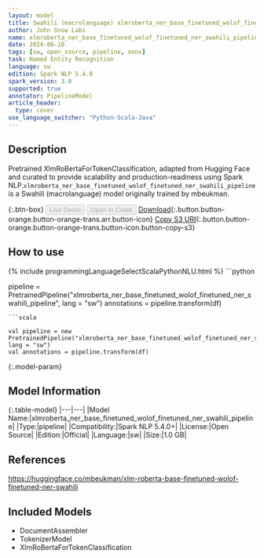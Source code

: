 ```yaml
---
layout: model
title: Swahili (macrolanguage) xlmroberta_ner_base_finetuned_wolof_finetuned_ner_swahili_pipeline pipeline XlmRoBertaForTokenClassification from mbeukman
author: John Snow Labs
name: xlmroberta_ner_base_finetuned_wolof_finetuned_ner_swahili_pipeline
date: 2024-06-10
tags: [sw, open_source, pipeline, onnx]
task: Named Entity Recognition
language: sw
edition: Spark NLP 5.4.0
spark_version: 3.0
supported: true
annotator: PipelineModel
article_header:
  type: cover
use_language_switcher: "Python-Scala-Java"
---
```


## Description

Pretrained XlmRoBertaForTokenClassification, adapted from Hugging Face and curated to provide scalability and production-readiness using Spark NLP.`xlmroberta_ner_base_finetuned_wolof_finetuned_ner_swahili_pipeline` is a Swahili (macrolanguage) model originally trained by mbeukman.

{:.btn-box}
<button class="button button-orange" disabled>Live Demo</button>
<button class="button button-orange" disabled>Open in Colab</button>
[Download](https://s3.amazonaws.com/auxdata.johnsnowlabs.com/public/models/xlmroberta_ner_base_finetuned_wolof_finetuned_ner_swahili_pipeline_sw_5.4.0_3.0_1718022384292.zip){:.button.button-orange.button-orange-trans.arr.button-icon}
[Copy S3 URI](s3://auxdata.johnsnowlabs.com/public/models/xlmroberta_ner_base_finetuned_wolof_finetuned_ner_swahili_pipeline_sw_5.4.0_3.0_1718022384292.zip){:.button.button-orange.button-orange-trans.button-icon.button-copy-s3}

## How to use



<div class="tabs-box" markdown="1">
{% include programmingLanguageSelectScalaPythonNLU.html %}
```python

pipeline = PretrainedPipeline("xlmroberta_ner_base_finetuned_wolof_finetuned_ner_swahili_pipeline", lang = "sw")
annotations =  pipeline.transform(df)   

```
```scala

val pipeline = new PretrainedPipeline("xlmroberta_ner_base_finetuned_wolof_finetuned_ner_swahili_pipeline", lang = "sw")
val annotations = pipeline.transform(df)

```
</div>

{:.model-param}
## Model Information

{:.table-model}
|---|---|
|Model Name:|xlmroberta_ner_base_finetuned_wolof_finetuned_ner_swahili_pipeline|
|Type:|pipeline|
|Compatibility:|Spark NLP 5.4.0+|
|License:|Open Source|
|Edition:|Official|
|Language:|sw|
|Size:|1.0 GB|

## References

https://huggingface.co/mbeukman/xlm-roberta-base-finetuned-wolof-finetuned-ner-swahili

## Included Models

- DocumentAssembler
- TokenizerModel
- XlmRoBertaForTokenClassification